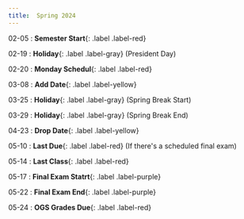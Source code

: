 ```yaml
---
title:  Spring 2024
---
```


02-05
: **Semester Start**{: .label .label-red}

02-19
: **Holiday**{: .label .label-gray} (President Day)

02-20
: **Monday Schedul**{: .label .label-red}

03-08
: **Add Date**{: .label .label-yellow}


03-25
: **Holiday**{: .label .label-gray} (Spring Break Start)


03-29
: **Holiday**{: .label .label-gray} (Spring Break End)


04-23
: **Drop Date**{: .label .label-yellow}

05-10
: **Last Due**{: .label .label-red} (If there's a scheduled final exam)

05-14
: **Last Class**{: .label .label-red}

05-17
: **Final Exam Statrt**{: .label .label-purple}

05-22
: **Final Exam End**{: .label .label-purple}



05-24
: **OGS Grades Due**{: .label .label-red}
